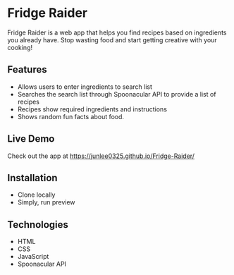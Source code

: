 # Fridge Raider

Fridge Raider is a web app that helps you find recipes based on ingredients you already have. Stop wasting food and start getting creative with your cooking!

## Features
- Allows users to enter ingredients to search list
- Searches the search list through Spoonacular API to provide a list of recipes
- Recipes show required ingredients and instructions
- Shows random fun facts about food.

## Live Demo
Check out the app at https://junlee0325.github.io/Fridge-Raider/

## Installation
- Clone locally
- Simply, run preview

## Technologies
- HTML
- CSS
- JavaScript
- Spoonacular API
